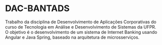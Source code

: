 # DAC-BANTADS

Trabalho da disciplina de Desenvolvimento de Aplicações Corporativas do curso de Tecnologia em Análise e Desenvolvimento de Sistemas da UFPR. O objetivo é o desenvolvimento de um sistema de Internet Banking usando Angular e Java Spring, baseado na arquitetura de microsserviços.